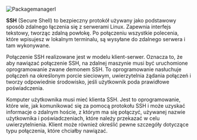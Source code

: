 ![PackagemanagerI](2_3_1_ssh1.png)

**SSH** (Secure Shell) to bezpieczny protokół używany jako podstawowy sposób zdalnego łączenia się z serwerami Linux. Zapewnia interfejs tekstowy, tworząc zdalną powłokę. Po połączeniu wszystkie polecenia, które wpisujesz w lokalnym terminalu, są wysyłane do zdalnego serwera i tam wykonywane.

Połączenie SSH realizowane jest w modelu klient-serwer. Oznacza to, że aby nawiązać połączenie SSH, na zdalnej maszynie musi być uruchomione oprogramowanie zwane demonem SSH. To oprogramowanie nasłuchuje połączeń na określonym porcie sieciowym, uwierzytelnia żądania połączeń i tworzy odpowiednie środowisko, jeśli użytkownik poda prawidłowe poświadczenia.

Komputer użytkownika musi mieć klienta SSH. Jest to oprogramowanie, które wie, jak komunikować się za pomocą protokołu SSH i może uzyskać informacje o zdalnym hoście, z którym ma się połączyć, używanej nazwie użytkownika i poświadczeniach, które należy przekazać w celu uwierzytelnienia. Klient może również określić pewne szczegóły dotyczące typu połączenia, które chciałby nawiązać.